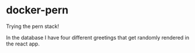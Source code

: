 # docker-pern

Trying the pern stack!

In the database I have four different greetings that get randomly rendered in the react app. 
